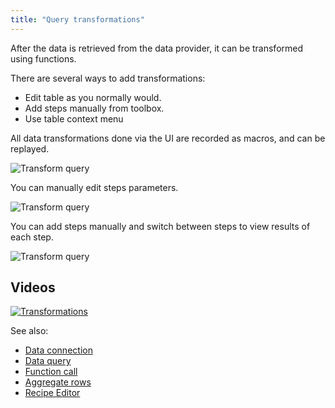 ```yaml
---
title: "Query transformations"
---
```


After the data is retrieved from the data provider, it can be transformed using functions.

There are several ways to add transformations:

* Edit table as you normally would.
* Add steps manually from toolbox.
* Use table context menu

All data transformations done via the UI are recorded as macros, and can be replayed.

![Transform query](../uploads/gifs/query-transform-1a.gif "Transform Query")

You can manually edit steps parameters.

![Transform query](../uploads/gifs/query-transform-2a.gif "Transform Query")

You can add steps manually and switch between steps to view results of each step.

![Transform query](../uploads/gifs/query-transform-3a.gif "Transform Query")

## Videos

[![Transformations](../uploads/youtube/data_access.png "Open on Youtube")](https://www.youtube.com/watch?v=dKrCk38A1m8&t=2776s)

See also:

* [Data connection](../access/data-connection.md)
* [Data query](../access/data-query.md)
* [Function call](../datagrok/functions/function-call.md)
* [Aggregate rows](aggregate-rows.md)
* [Recipe Editor](recipe-editor.md)
